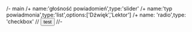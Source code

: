 /- main
/+ name:'głośność powiadomień',type:'slider'
/+ name:'typ powiadmonia',type:'list',options:['Dźwięk','Lektor']
/+ name: 'radio',type: 'checkbox'
// <button onclick='alert(1)'>test</button>
//-

